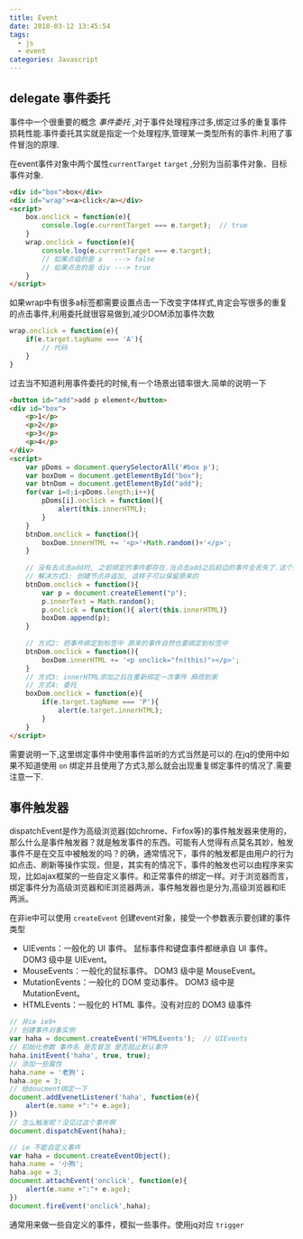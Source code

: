```yaml
---
title: Event
date: 2018-03-12 13:45:54
tags:
  - js
  - event
categories: Javascript
---
```


## delegate 事件委托

事件中一个很重要的概念 *事件委托* ,对于事件处理程序过多,绑定过多的重复事件损耗性能.事件委托其实就是指定一个处理程序,管理某一类型所有的事件.利用了事件冒泡的原理.

在event事件对象中两个属性`currentTarget`  `target` ,分别为当前事件对象、目标事件对象.

```html
<div id="box">box</div>
<div id="wrap"><a>click</a></div>
<script>
    box.onclick = function(e){
        console.log(e.currentTarget === e.target);  // true
    }
    wrap.onclick = function(e){
        console.log(e.currentTarget === e.target);  
        // 如果点级的是 a   ---> false
        // 如果点击的是 div ---> true
    }
</script>
```

 如果wrap中有很多a标签都需要设置点击一下改变字体样式,肯定会写很多的重复的点击事件,利用委托就很容易做到,减少DOM添加事件次数

```js
wrap.onclick = function(e){
    if(e.target.tagName === 'A'){
        // 代码
    }
}
```

过去当不知道利用事件委托的时候,有一个场景出错率很大.简单的说明一下

```html
<button id="add">add p element</button>
<div id="box">
    <p>1</p>
    <p>2</p>
    <p>3</p>
    <p>4</p>
</div>
<script>
	var pDoms = document.querySelectorAll('#box p');
    var boxDom = document.getElementById("box");
    var btnDom = document.getElementById("add");
    for(var i=0;i<pDoms.length;i++){
        pDoms[i].onclick = function(){
            alert(this.innerHTML);
        }
    }
    btnDom.onclick = function(){
        boxDom.innerHTML += '<p>'+Math.random()+'</p>';
    }
    
    // 没有去点击add时, 之前绑定的事件都存在.当点击add之后前边的事件全丢失了.这个是innerHTM去添加节点出现的问题,点击添加放上去的节点已非原来的节点了.
    // 解决方式1: 创建节点并追加, 这样子可以保留原来的
    btnDom.onclick = function(){
        var p = document.createElement("p");
        p.innerText = Math.random();
 		p.onclick = function(){ alert(this.innerHTML)}
        boxDom.append(p);
    }
    
    // 方式2: 把事件绑定到标签中 原来的事件自然也要绑定到标签中
    btnDom.onclick = function(){
        boxDom.innerHTML += '<p onclick="fn(this)"></p>';
    }
    // 方式3: innerHTML添加之后在重新绑定一次事件 麻烦到家
    // 方式4: 委托
    boxDom.onclick = function(e){
        if(e.target.tagName === 'P'){
            alert(e.target.innerHTML);
        }
    }
</script>
```

需要说明一下,这里绑定事件中使用事件监听的方式当然是可以的.在jq的使用中如果不知道使用 `on` 绑定并且使用了方式3,那么就会出现重复绑定事件的情况了.需要注意一下.



## 事件触发器

dispatchEvent是作为高级浏览器(如chrome、Firfox等)的事件触发器来使用的，那么什么是事件触发器？就是触发事件的东西。可能有人觉得有点莫名其妙，触发事件不是在交互中被触发的吗？的确，通常情况下，事件的触发都是由用户的行为如点击、刷新等操作实现，但是，其实有的情况下，事件的触发也可以由程序来实现，比如ajax框架的一些自定义事件。和正常事件的绑定一样。对于浏览器而言，绑定事件分为高级浏览器和IE浏览器两派，事件触发器也是分为,高级浏览器和IE两派。

在非ie中可以使用 `createEvent` 创建event对象，接受一个参数表示要创建的事件类型

* UIEvents：一般化的 UI 事件。 鼠标事件和键盘事件都继承自 UI 事件。 DOM3 级中是 UIEvent。
* MouseEvents：一般化的鼠标事件。 DOM3 级中是 MouseEvent。 
* MutationEvents：一般化的 DOM 变动事件。 DOM3 级中是 MutationEvent。
* HTMLEvents：一般化的 HTML 事件。没有对应的 DOM3 级事件 

```js
// 非ie ie9+
// 创建事件对象实例
var haha = document.createEvent('HTMLEvents');  // UIEvents
// 初始化参数 事件名 是否冒泡 是否阻止默认事件
haha.initEvent('haha', true, true);
// 添加一些属性
haha.name = '老狗'；
haha.age = 3;
// 给doucment绑定一下
document.addEvenetListener('haha', function(e){
    alert(e.name +":"+ e.age);
})
// 怎么触发呢？没见过这个事件啊
document.dispatchEvent(haha);
```

```js
// ie 不能自定义事件
var haha = document.createEventObject();
haha.name = '小狗';
haha.age = 3;
document.attachEvent('onclick', function(e){
    alert(e.name +":"+ e.age);
})
document.fireEvent('onclick',haha);
```

通常用来做一些自定义的事件，模拟一些事件。使用jq对应 `trigger` 




